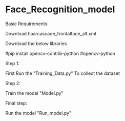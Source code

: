# Face_Recognition_model

Basic Requirements:

Download haarcascade_frontalface_alt.xml

Download the below libraries

#pip install opencv-contrib-python
#opencv-python

Step 1:

First Run the "Training_Data.py" To collect the dataset

Step 2:

Train the model "Model.py"

Final step:

Run the model "Run_model.py"

